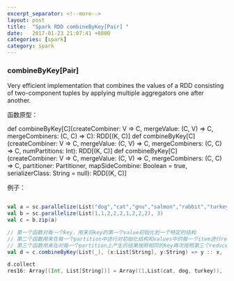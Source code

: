 ```yaml
---
excerpt_separator: <!--more-->
layout: post
title:  "Spark RDD combineByKey[Pair] "
date:   2017-01-23 21:07:41 +0800
categories: [spark]
category: spark
---
```


### combineByKey[Pair] 

Very efficient implementation that combines the values of a RDD consisting of two-component tuples by applying multiple aggregators one after another.


函数原型：

  def combineByKey[C](createCombiner: V => C, mergeValue: (C, V) => C, mergeCombiners: (C, C) => C): RDD[(K, C)]
  def combineByKey[C](createCombiner: V => C, mergeValue: (C, V) => C, mergeCombiners: (C, C) => C, numPartitions: Int): RDD[(K, C)]
  def combineByKey[C](createCombiner: V => C, mergeValue: (C, V) => C, mergeCombiners: (C, C) => C, partitioner: Partitioner, mapSideCombine: Boolean = true, serializerClass: String = null): RDD[(K, C)]
  
例子：

```scala

val a = sc.parallelize(List("dog","cat","gnu","salmon","rabbit","turkey","wolf","bear","bee"), 3)
val b = sc.parallelize(List(1,1,2,2,2,1,2,2,2), 3)
val c = b.zip(a)

// 第一个函数对每一个key，用来将key的第一个value初始化到一个特定的结构
// 第二个函数用来在每一个partition中进行对初始化结构和values中的每一个item进行reduce函数运算
// 第三个函数用来在对每一个partition上产生的结果按照相同的key再次按照第三个reduce函数进行计算
val d = c.combineByKey(List(_), (x:List[String], y:String) => y :: x, (x:List[String], y:List[String]) => x ::: y)

d.collect
res16: Array[(Int, List[String])] = Array((1,List(cat, dog, turkey)), (2,List(gnu, rabbit, salmon, bee, bear, wolf)))
```


